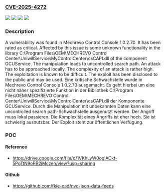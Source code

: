 ### [CVE-2025-4272](https://cve.mitre.org/cgi-bin/cvename.cgi?name=CVE-2025-4272)
![](https://img.shields.io/static/v1?label=Product&message=Control%20Console&color=blue)
![](https://img.shields.io/static/v1?label=Version&message=1.0.2.70%20&color=brightgreen)
![](https://img.shields.io/static/v1?label=Vulnerability&message=Uncontrolled%20Search%20Path&color=brightgreen)
![](https://img.shields.io/static/v1?label=Vulnerability&message=Untrusted%20Search%20Path&color=brightgreen)

### Description

A vulnerability was found in Mechrevo Control Console 1.0.2.70. It has been rated as critical. Affected by this issue is some unknown functionality in the library C:\Program Files\OEM\MECHREVO Control Center\UniwillService\MyControlCenter\csCAPI.dll of the component GCUService. The manipulation leads to uncontrolled search path. An attack has to be approached locally. The complexity of an attack is rather high. The exploitation is known to be difficult. The exploit has been disclosed to the public and may be used.
Eine kritische Schwachstelle wurde in Mechrevo Control Console 1.0.2.70 ausgemacht. Es geht hierbei um eine nicht näher spezifizierte Funktion in der Bibliothek C:\Program Files\OEM\MECHREVO Control Center\UniwillService\MyControlCenter\csCAPI.dll der Komponente GCUService. Durch die Manipulation mit unbekannten Daten kann eine uncontrolled search path-Schwachstelle ausgenutzt werden. Der Angriff muss lokal passieren. Die Komplexität eines Angriffs ist eher hoch. Sie ist schwierig ausnutzbar. Der Exploit steht zur öffentlichen Verfügung.

### POC

#### Reference
- https://drive.google.com/file/d/1VKhLyW0oglACkt-5PgTtN9oRB2jMczeh/view?usp=sharing

#### Github
- https://github.com/fkie-cad/nvd-json-data-feeds

